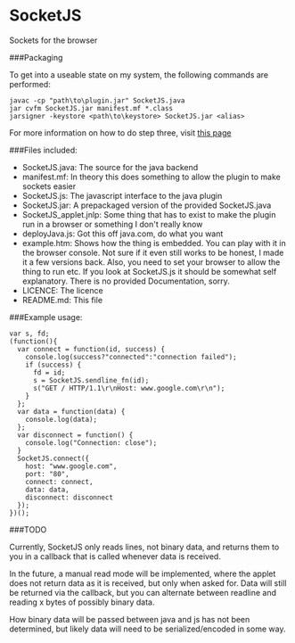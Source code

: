SocketJS
========

Sockets for the browser

###Packaging

To get into a useable state on my system, the following commands are performed:

    javac -cp "path\to\plugin.jar" SocketJS.java
    jar cvfm SocketJS.jar manifest.mf *.class
    jarsigner -keystore <path\to\keystore> SocketJS.jar <alias>

For more information on how to do step three, visit [this page](https://www.owasp.org/index.php/Signing_jar_files_with_jarsigner)

###Files included:

*  SocketJS.java: The source for the java backend
*  manifest.mf: In theory this does something to allow the plugin to make sockets easier
*  SocketJS.js: The javascript interface to the java plugin
*  SocketJS.jar: A prepackaged version of the provided SocketJS.java
*  SocketJS_applet.jnlp: Some thing that has to exist to make the plugin run in a browser or something I don't really know
*  deployJava.js: Got this off java.com, do what you want
*  example.htm: Shows how the thing is embedded. You can play with it in the browser console. Not sure if it even still works to be honest, I made it a few versions back.
     Also, you need to set your browser to allow the thing to run etc. If you look at SocketJS.js it should be somewhat self explanatory.
     There is no provided Documentation, sorry.
*  LICENCE: The licence
*  README.md: This file

###Example usage:

    var s, fd;
    (function(){
      var connect = function(id, success) {
        console.log(success?"connected":"connection failed");
        if (success) {
          fd = id;
          s = SocketJS.sendline_fn(id);
          s("GET / HTTP/1.1\r\nHost: www.google.com\r\n");
        }
      };
      var data = function(data) {
        console.log(data);
      };
      var disconnect = function() {
        console.log("Connection: close");
      }
      SocketJS.connect({
        host: "www.google.com",
        port: "80",
        connect: connect,
        data: data,
        disconnect: disconnect
      });
    })();

###TODO

Currently, SocketJS only reads lines, not binary data, and returns them to you in a callback that is called whenever data is received.

In the future, a manual read mode will be implemented, where the applet does not return data as it is received, but only when asked for.
Data will still be returned via the callback, but you can alternate between readline and reading x bytes of possibly binary data.

How binary data will be passed between java and js has not been determined, but likely data will need to be serialized/encoded in some way.
